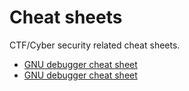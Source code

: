 # Cheat sheets
CTF/Cyber security related cheat sheets.

* <a href="https://github.com/MatthijsReyers/cheat-sheets/blob/main/GDB.md">GNU debugger cheat sheet</a>
* <a href="https://github.com/MatthijsReyers/cheat-sheets/blob/main/nginx.md">GNU debugger cheat sheet</a>
